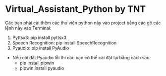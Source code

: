# Virtual_Assistant_Python by TNT 


Các bạn phải cài thêm các thư viện python này vào project bằng các gõ các lệnh này vào Terminal:
1. Pyttsx3: pip install pyttsx3
2. Speech Recognition: pip install SpeechRecognition
3. Pyaudio: pip install PyAudio
- Nếu cài đặt Pyaudio lỗi thì các bạn có thể cài đặt lại bằng cách sau:
  - pip install pipwin
  - pipwin install pyaudio
